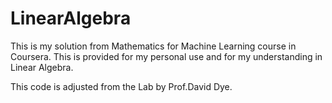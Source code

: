 # LinearAlgebra
This is my solution from Mathematics for Machine Learning course in Coursera.
This is provided for my personal use and for my understanding in Linear Algebra. 

This code is adjusted from the Lab by Prof.David Dye.
